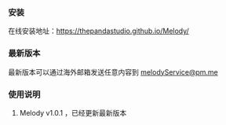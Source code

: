 ### 安装
在线安装地址：https://thepandastudio.github.io/Melody/
### 最新版本
最新版本可以通过海外邮箱发送任意内容到 melodyService@pm.me
### 使用说明
1. Melody v1.0.1 ，已经更新最新版本

